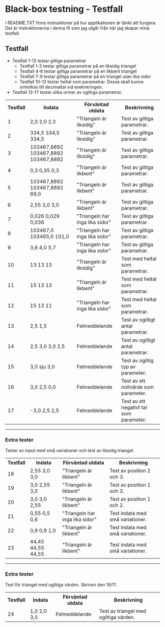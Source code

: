 ﻿# Black-box testning - Testfall
I README.TXT finns instruktioner på hur applikationen är tänkt att fungera. Det är instruktionerna i denna fil som jag utgår från när jag skapar mina testfall.

## Testfall
  * Testfall 1-12 testar giltiga parametrar
	* Testfall 1-3 testar giltiga parametrar på en liksidig triangel
	* Testfall 4-6 testar giltiga parametrar på en likbent triangel
	* Testfall 7-9 testar giltiga parametrar på en triangel utan lika sidor
	* Testfall 10-12 testar heltal som parametrar. Dessa skall kunna omtolkas till decimaltal vid exekveringen.
  * Testfall 13-17 testar olika ormer av ogiltiga parametrar.

<table>
	<tr>
		<th>Testfall</th>
		<th>Indata</th>
		<th>Förväntad utdata</th>
		<th>Beskrivning</th>
	</tr>
	<tr>
		<td>1</td>
		<td>2,0 2,0 2,0</td>
		<td>"Triangeln är liksidig"</td>
		<td>Test av giltiga parametrar.</td>
	</tr>
	<tr>
		<td>2</td>
		<td>334,5 334,5 334,5</td>
		<td>"Triangeln är liksidig"</td>
		<td>Test av giltiga parametrar.</td>
	</tr>
	<tr>
		<td>3</td>
		<td>103467,8892 103467,8892 103467,8892</td>
		<td>"Triangeln är liksidig"</td>
		<td>Test av giltiga parametrar.</td>
	</tr>
	<tr>
		<td>4</td>
		<td>0,3 0,35 0,3</td>
		<td>"Triangeln är likbent"</td>
		<td>Test av giltiga parametrar.</td>
	</tr>
	<tr>
		<td>5</td>
		<td>103467,8892 103467,8892 69,0</td>
		<td>"Triangeln är likbent"</td>
		<td>Test av giltiga parametrar.</td>
	</tr>
	<tr>
		<td>6</td>
		<td>2,55 3,0 3,0</td>
		<td>"Triangeln är likbent"</td>
		<td>Test av giltiga parametrar.</td>
	</tr>
	<tr>
		<td>7</td>
		<td>0,026 0,029 0,036</td>
		<td>"Triangeln har inga lika sidor"</td>
		<td>Test av giltiga parametrar.</td>
	</tr>
	<tr>
		<td>8</td>
		<td>103467,0 103465,0 101,0</td>
		<td>"Triangeln har inga lika sidor"</td>
		<td>Test av giltiga parametrar.</td>
	</tr>
	<tr>
		<td>9</td>
		<td>3,6 4,0 5,7</td>
		<td>"Triangeln har inga lika sidor"</td>
		<td>Test av giltiga parametrar.</td>
	</tr>
	<tr>
		<td>10</td>
		<td>13 13 13</td>
		<td>"Triangeln är liksidig"</td>
		<td>Test med heltal som parametrar.</td>
	</tr>
	<tr>
		<td>11</td>
		<td>15 13 13</td>
		<td>"Triangeln är likbent"</td>
		<td>Test med heltal som parametrar.</td>
	</tr>
	<tr>
		<td>12</td>
		<td>15 13 11</td>
		<td>"Triangeln har inga lika sidor"</td>
		<td>Test med heltal som parametrar.</td>
	</tr>
	<tr>
		<td>13</td>
		<td>2,5 1,5</td>
		<td>Felmeddelande</td>
		<td>Test av ogiltigt antal parametrar.</td>
	</tr>
	<tr>
		<td>14</td>
		<td>2,5 3,0 3,0 2,5</td>
		<td>Felmeddelande</td>
		<td>Test av ogiltigt antal parametrar.</td>
	</tr>
	<tr>
		<td>15</td>
		<td>3,0 sju 3,0</td>
		<td>Felmeddelande</td>
		<td>Test av ogiltig typ av parameter.</td>
	</tr>
	<tr>
		<td>16</td>
		<td>3,0 2,5 0,0</td>
		<td>Felmeddelande</td>
		<td>Test av ett nollvärde som parameter.</td>
	</tr>
	<tr>
		<td>17</td>
		<td>-3,0 2,5 2,5</td>
		<td>Felmeddelande</td>
		<td>Test av ett negativt tal som parameter.</td>
	</tr>
</table>

- - -

### Extra tester
Tester av input med små variationer och test av liksidig triangel.

<table>
	<tr>
		<th>Testfall</th>
		<th>Indata</th>
		<th>Förväntad utdata</th>
		<th>Beskrivning</th>
	</tr>
	<tr>
		<td>18</td>
		<td>2,55 3,0 3,0</td>
		<td>"Triangeln är likbent"</td>
		<td>Test av position 2 och 3.</td>
	</tr>
	<tr>
		<td>19</td>
		<td>3,0 2,55 3,0</td>
		<td>"Triangeln är likbent"</td>
		<td>Test av position 1 och 3.</td>
	</tr>
	<tr>
		<td>20</td>
		<td>3,0 3,0 2,55</td>
		<td>"Triangeln är likbent"</td>
		<td>Test av position 1 och 2.</td>
	</tr>
	<tr>
		<td>21</td>
		<td>0,55 0,5 0,6</td>
		<td>"Triangeln har inga lika sidor"</td>
		<td>Test indata med små variationer.</td>
	</tr>
	<tr>
		<td>22</td>
		<td>0,9 0,9 1,0</td>
		<td>"Triangeln är likbent"</td>
		<td>Test indata med små variationer.</td>
	</tr>
	<tr>
		<td>23</td>
		<td>44,45 44,55 44,55</td>
		<td>"Triangeln är likbent"</td>
		<td>Test indata med små variationer.</td>
	</tr>
</table>

- - -

### Extra tester
Test för triangel med ogiltiga värden. Skriven den 19/11.

<table>
	<tr>
		<th>Testfall</th>
		<th>Indata</th>
		<th>Förväntad utdata</th>
		<th>Beskrivning</th>
	</tr>
	<tr>
		<td>24</td>
		<td>1,0 2,0 3,0</td>
		<td>Felmeddelande</td>
		<td>Test av triangel med ogiltiga värden.</td>
	</tr>
</table>
